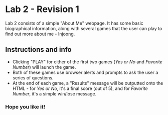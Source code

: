 # Lab 2 - Revision 1

Lab 2 consists of a simple "About Me" webpage. It has some basic biographical information, along with several games that the user can play to find out more about me - Injoong.

## Instructions and info
* Clicking "PLAY" for either of the first two games (_Yes or No_ and _Favorite Number_) will launch the game.
* Both of these games use browser alerts and prompts to ask the user a series of questions.
* At the end of each game, a "Results" message will be outputted onto the HTML - for _Yes or No_, it's a final score (out of 5), and for _Favorite Number_, it's a simple win/lose message.

### Hope you like it!